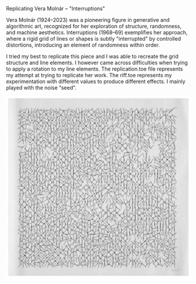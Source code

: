 Replicating Vera Molnár – "Interruptions"


Vera Molnár (1924–2023) was a pioneering figure in generative and algorithmic art, recognized for her exploration of structure, randomness, and machine aesthetics. Interruptions (1968–69) exemplifies her approach, where a rigid grid of lines or shapes is subtly "interrupted" by controlled distortions, introducing an element of randomness within order.

I tried my best to replicate this piece and I was able to recreate the grid structure and line elements. I however came across difficulties when trying to apply a rotation to my line elements. The replication.toe file represents my attempt at trying to replicate her work. The riff.toe represents my experimentation with different values to produce different effects. I mainly played with the noise “seed”.


![Alt Text](./veraswork.png)